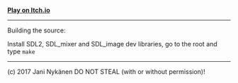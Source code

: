 

**[Play on Itch.io](https://jani-nykanen.itch.io/xmas-slime-invasion)**

-----

Building the source:

Install SDL2, SDL_mixer and SDL_image dev libraries, go to the root and type
`make`

-----

(c) 2017 Jani Nykänen
DO NOT STEAL (with or without permission)!
